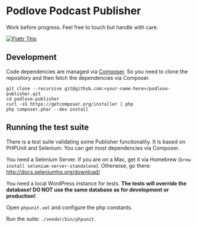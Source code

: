 # Podlove Podcast Publisher

Work before progress. Feel free to touch but handle with care.

[![Flattr This][2]][1]

  [1]: http://flattr.com/thing/728463/Podlove-Podcasting-Plugin-for-WordPress
  [2]: http://api.flattr.com/button/flattr-badge-large.png (Flattr This)

## Development

Code dependencies are managed via [Composer](http://getcomposer.org/). So you need to clone the repository and then fetch the dependencies via Composer.

```
git clone --recursive git@github.com:<your-name-here>/podlove-publisher.git
cd podlove-publisher
curl -sS https://getcomposer.org/installer | php
php composer.phar --dev install
```

## Running the test suite

There is a test suite validating some Publisher functionality. It is based on PHPUnit and Selenium. You can get most dependencies via Composer.

You need a Selenium Server. If you are on a Mac, get it via Homebrew (`brew install selenium-server-standalone`). Otherwise, go there: http://docs.seleniumhq.org/download/

You need a local WordPress instance for tests. **The tests will override the database! DO NOT use the same database as for development or production!**.

Open `phpunit.xml` and configure the php constants.

Run the suite: `./vendor/bin/phpunit`.